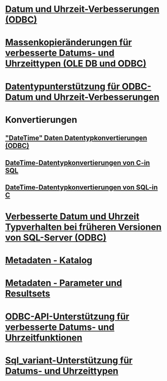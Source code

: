 # [Datum und Uhrzeit-Verbesserungen (ODBC)](date-and-time-improvements-odbc.md)

# [Massenkopieränderungen für verbesserte Datums- und Uhrzeittypen (OLE DB und ODBC)](bulk-copy-changes-for-enhanced-date-and-time-types-ole-db-and-odbc.md)
# [Datentypunterstützung für ODBC-Datum und Uhrzeit-Verbesserungen](data-type-support-for-odbc-date-and-time-improvements.md)

# Konvertierungen
## ["DateTime" Daten Datentypkonvertierungen (ODBC)](datetime-data-type-conversions-odbc.md)
## [DateTime-Datentypkonvertierungen von C-in SQL](datetime-data-type-conversions-from-c-to-sql.md)
## [DateTime-Datentypkonvertierungen von SQL-in C](datetime-data-type-conversions-from-sql-to-c.md)

# [Verbesserte Datum und Uhrzeit Typverhalten bei früheren Versionen von SQL-Server (ODBC)](enhanced-date-and-time-type-behavior-with-previous-sql-server-versions-odbc.md)
# [Metadaten - Katalog](metadata-catalog.md)
# [Metadaten - Parameter und Resultsets](metadata-parameter-and-result.md)
# [ODBC-API-Unterstützung für verbesserte Datums- und Uhrzeitfunktionen](odbc-api-support-for-enhanced-date-and-time-features.md)
# [Sql_variant-Unterstützung für Datums- und Uhrzeittypen](sql-variant-support-for-date-and-time-types.md)

